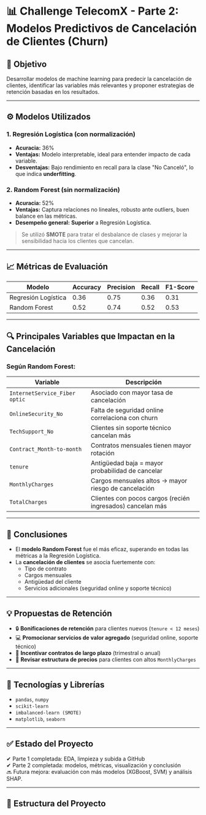 # 📊 Challenge TelecomX - Parte 2: Modelos Predictivos de Cancelación de Clientes (Churn)

## 🧠 Objetivo
Desarrollar modelos de machine learning para predecir la cancelación de clientes, identificar las variables más relevantes y proponer estrategias de retención basadas en los resultados.

---

## ⚙️ Modelos Utilizados

### 1. Regresión Logística (con normalización)
- **Acuracia:** 36%
- **Ventajas:** Modelo interpretable, ideal para entender impacto de cada variable.
- **Desventajas:** Bajo rendimiento en recall para la clase "No Canceló", lo que indica **underfitting**.

### 2. Random Forest (sin normalización)
- **Acuracia:** 52%
- **Ventajas:** Captura relaciones no lineales, robusto ante outliers, buen balance en las métricas.
- **Desempeño general:** **Superior** a Regresión Logística.

> Se utilizó **SMOTE** para tratar el desbalance de clases y mejorar la sensibilidad hacia los clientes que cancelan.

---

## 📈 Métricas de Evaluación

| Modelo              | Accuracy | Precision | Recall | F1-Score |
|---------------------|----------|-----------|--------|----------|
| Regresión Logística | 0.36     | 0.75      | 0.36   | 0.31     |
| Random Forest       | 0.52     | 0.74      | 0.52   | 0.53     |

---

## 🔍 Principales Variables que Impactan en la Cancelación

### Según Random Forest:

| Variable                     | Descripción                                           |
|-----------------------------|-------------------------------------------------------|
| `InternetService_Fiber optic` | Asociado con mayor tasa de cancelación               |
| `OnlineSecurity_No`         | Falta de seguridad online correlaciona con churn     |
| `TechSupport_No`            | Clientes sin soporte técnico cancelan más            |
| `Contract_Month-to-month`   | Contratos mensuales tienen mayor rotación            |
| `tenure`                    | Antigüedad baja = mayor probabilidad de cancelar     |
| `MonthlyCharges`            | Cargos mensuales altos → mayor riesgo de cancelación |
| `TotalCharges`              | Clientes con pocos cargos (recién ingresados) cancelan más |

---

## 📌 Conclusiones

- El **modelo Random Forest** fue el más eficaz, superando en todas las métricas a la Regresión Logística.
- La **cancelación de clientes** se asocia fuertemente con:
  - Tipo de contrato
  - Cargos mensuales
  - Antigüedad del cliente
  - Servicios adicionales (seguridad online y soporte técnico)

---

## 💡 Propuestas de Retención

- 🔒 **Bonificaciones de retención** para clientes nuevos (`tenure < 12 meses`)
- 💻 **Promocionar servicios de valor agregado** (seguridad online, soporte técnico)
- 📆 **Incentivar contratos de largo plazo** (trimestral o anual)
- 💸 **Revisar estructura de precios** para clientes con altos `MonthlyCharges`

---

## 🧪 Tecnologías y Librerías

- `pandas`, `numpy`
- `scikit-learn`
- `imbalanced-learn (SMOTE)`
- `matplotlib`, `seaborn`

---

## ✅ Estado del Proyecto
✔ Parte 1 completada: EDA, limpieza y subida a GitHub  
✔ Parte 2 completada: modelos, métricas, visualización y conclusión  
🔜 Futura mejora: evaluación con más modelos (XGBoost, SVM) y análisis SHAP.

---

## 📁 Estructura del Proyecto

